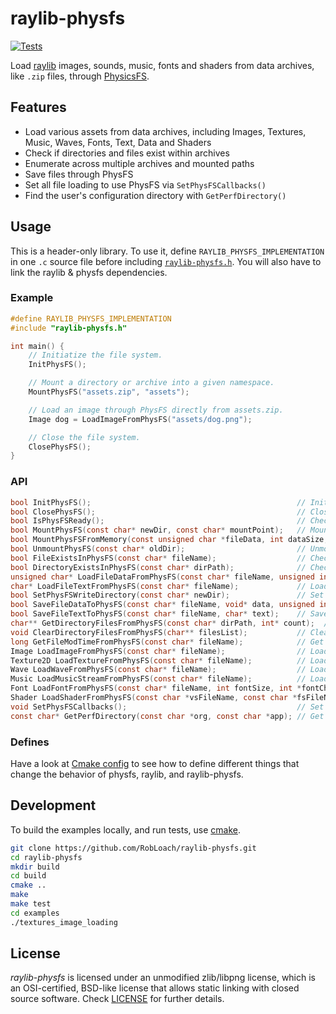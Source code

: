 # raylib-physfs

[![Tests](https://github.com/RobLoach/raylib-physfs/actions/workflows/Tests.yml/badge.svg)](https://github.com/RobLoach/raylib-physfs/actions/workflows/Tests.yml)

Load [raylib](https://www.raylib.com/) images, sounds, music, fonts and shaders from data archives, like `.zip` files, through [PhysicsFS](https://icculus.org/physfs/).

## Features

- Load various assets from data archives, including Images, Textures, Music, Waves, Fonts, Text, Data and Shaders
- Check if directories and files exist within archives
- Enumerate across multiple archives and mounted paths
- Save files through PhysFS
- Set all file loading to use PhysFS via `SetPhysFSCallbacks()`
- Find the user's configuration directory with `GetPerfDirectory()`

## Usage

This is a header-only library. To use it, define `RAYLIB_PHYSFS_IMPLEMENTATION` in one `.c` source file before including [`raylib-physfs.h`](include/raylib-physfs.h). You will also have to link the raylib & physfs dependencies.

### Example

``` c
#define RAYLIB_PHYSFS_IMPLEMENTATION
#include "raylib-physfs.h"

int main() {
    // Initiatize the file system.
    InitPhysFS();

    // Mount a directory or archive into a given namespace.
    MountPhysFS("assets.zip", "assets");

    // Load an image through PhysFS directly from assets.zip.
    Image dog = LoadImageFromPhysFS("assets/dog.png");

    // Close the file system.
    ClosePhysFS();
}
```

### API

``` c
bool InitPhysFS();                                              // Initialize the PhysFS file system
bool ClosePhysFS();                                             // Close the PhysFS file system
bool IsPhysFSReady();                                           // Check if PhysFS has been initialized successfully
bool MountPhysFS(const char* newDir, const char* mountPoint);   // Mount the given directory or archive as a mount point
bool MountPhysFSFromMemory(const unsigned char *fileData, int dataSize, const char* newDir, const char* mountPoint);  // Mount the given file data as a mount point
bool UnmountPhysFS(const char* oldDir);                         // Unmounts the given directory
bool FileExistsInPhysFS(const char* fileName);                  // Check if the given file exists in PhysFS
bool DirectoryExistsInPhysFS(const char* dirPath);              // Check if the given directory exists in PhysFS
unsigned char* LoadFileDataFromPhysFS(const char* fileName, unsigned int* bytesRead);  // Load a data buffer from PhysFS (memory should be freed)
char* LoadFileTextFromPhysFS(const char* fileName);             // Load text from a file (memory should be freed)
bool SetPhysFSWriteDirectory(const char* newDir);               // Set the base directory where PhysFS should write files to (defaults to the current working directory)
bool SaveFileDataToPhysFS(const char* fileName, void* data, unsigned int bytesToWrite);  // Save the given file data in PhysFS
bool SaveFileTextToPhysFS(const char* fileName, char* text);    // Save the given file text in PhysFS
char** GetDirectoryFilesFromPhysFS(const char* dirPath, int* count);  // Get filenames in a directory path (memory should be freed)
void ClearDirectoryFilesFromPhysFS(char** filesList);           // Clear directory files paths buffers (free memory)
long GetFileModTimeFromPhysFS(const char* fileName);            // Get file modification time (last write time) from PhysFS
Image LoadImageFromPhysFS(const char* fileName);                // Load an image from PhysFS
Texture2D LoadTextureFromPhysFS(const char* fileName);          // Load a texture from PhysFS
Wave LoadWaveFromPhysFS(const char* fileName);                  // Load wave data from PhysFS
Music LoadMusicStreamFromPhysFS(const char* fileName);          // Load music data from PhysFS
Font LoadFontFromPhysFS(const char* fileName, int fontSize, int *fontChars, int charsCount);  // Load a font from PhysFS
Shader LoadShaderFromPhysFS(const char *vsFileName, const char *fsFileName);  // Load shader from PhysFS
void SetPhysFSCallbacks();                                      // Set the raylib file loader/saver callbacks to use PhysFS
const char* GetPerfDirectory(const char *org, const char *app); // Get the user's current config directory for the application.
```

### Defines

Have a look at [Cmake config](CMakeLists.txt) to see how to define different things that change the behavior of physfs, raylib, and raylib-physfs.


## Development

To build the examples locally, and run tests, use [cmake](https://cmake.org/).

``` bash
git clone https://github.com/RobLoach/raylib-physfs.git
cd raylib-physfs
mkdir build
cd build
cmake ..
make
make test
cd examples
./textures_image_loading
```

## License

*raylib-physfs* is licensed under an unmodified zlib/libpng license, which is an OSI-certified, BSD-like license that allows static linking with closed source software. Check [LICENSE](LICENSE) for further details.
